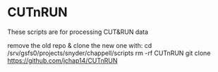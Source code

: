 # CUTnRUN
These scripts are for processing CUT&RUN data

remove the old repo & clone the new one with: 
cd /srv/gsfs0/projects/snyder/chappell/scripts
rm -rf CUTnRUN
git clone https://github.com/jchap14/CUTnRUN

